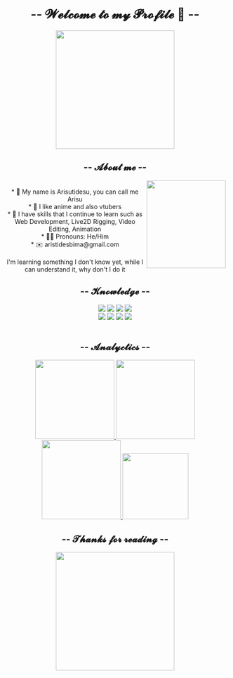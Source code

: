 <body>
  <center>
<h1 align="center">-- 𝓦𝓮𝓵𝓬𝓸𝓶𝓮 𝓽𝓸 𝓶𝔂 𝓟𝓻𝓸𝓯𝓲𝓵𝓮 👋 --</h1>
  <div align="center">    
<img height="270cm" src="https://tenor.com/view/vtuber-chainavt-chainavtuber-chileno-vtuber-chileno-gif-3088427928668089111.gif">
  </div>  
<div>  
<h2 align="center">-- 𝓐𝓫𝓸𝓾𝓽 𝓶𝓮 --</h2>
  <div align="center">
<img height="200cm" width="180cm" src="https://tenor.com/view/neuro-sama-ai-vtuber-jamming-gif-15515741698909400930.gif" align="right">
  </div>
<p>
<br>* 🔭 My name is Arisutidesu, you can call me Arisu
<br>* 💖 I like anime and also vtubers
<br>* 📇 I have skills that I continue to learn such as Web Development, Live2D Rigging, Video Editing, Animation
<br>* 🤝🏻 Pronouns: He/Him
<br>* ✉️ aristidesbima@gmail.com
<br><br>
I'm learning something I don't know yet, while I can understand it, why don't I do it
</p>
  </div>
<div>
<h2 align="center">-- 𝓚𝓷𝓸𝔀𝓵𝓮𝓭𝓰𝓮 --</h2>
<div>
<p align="center">
<img src="https://img.shields.io/badge/Adobe%20after%20affects-CF96FD?style=for-the-badge&logo=Adobe%20after%20effects&logoColor=white"/> 
<img src="https://img.shields.io/badge/Adobe%20Photoshop-31A8FF?style=for-the-badge&logo=Adobe%20Photoshop&logoColor=white">
<img src="https://img.shields.io/badge/html5%20-%23E34F26.svg?&style=for-the-badge&logo=html5&logoColor=white"/> 
<img src="https://img.shields.io/badge/css3%20-%231572B6.svg?&style=for-the-badge&logo=css3&logoColor=white"/>
<br>
<img src="https://img.shields.io/badge/PHP-777BB4?style=for-the-badge&logo=php&logoColor=white"/>
<img src="https://img.shields.io/badge/Python-14354C?style=for-the-badge&logo=python&logoColor=white"/>
<img src="https://img.shields.io/badge/javascript%20-%23323330.svg?&style=for-the-badge&logo=javascript&logoColor=%23F7DF1E"/>
<img src="https://img.shields.io/badge/git%20-%23F05033.svg?&style=for-the-badge&logo=git&logoColor=white"/>
<br><br>
</p>
</div>
</div>
<div>  
<h2 align="center">-- 𝓐𝓷𝓪𝓵𝔂𝓬𝓽𝓲𝓬𝓼 --</h2>
<p align="center">
<a href="https://github.com/Arisutidesu">
  <img height="180em" src="https://github-readme-stats.vercel.app/api?username=bintanxmv&hide_title=false&hide_rank=false&show_icons=true&include_all_commits=true&count_private=true&disable_animations=false&theme=dracula&locale=en&hide_border=false&order=1"/>
  <img height="180em" src="https://github-readme-stats-eight-theta.vercel.app/api/top-langs/?username=Arisutidesu&layout=compact&langs_count=8&theme=algolia"/>
  <img height="180cm" src="https://streak-stats.demolab.com?user=Arisutidesu&locale=en&mode=daily&theme=dracula&hide_border=false&border_radius=5&order=3"/>
  <img height="150cm" src="https://github-profile-trophy.vercel.app?username=Arisutidesu&theme=dracula&column=-1&row=1&margin-w=8&margin-h=8&no-bg=false&no-frame=false&order=4"/>
</a>
</p>
</div>
<div>
<h2 align="center">-- 𝓣𝓱𝓪𝓷𝓴𝓼 𝓯𝓸𝓻 𝓻𝓮𝓪𝓭𝓲𝓷𝓰 --</h2>
  <div align="center">
<img height="270cm" src="https://tenor.com/view/zeta-%E3%82%BC%E3%83%BC%E3%82%BF-%E3%83%9B%E3%83%AD%E3%83%A9%E3%82%A4%E3%83%96-vestia-zeta-hololive-id-gif-6168091081382311855.gif">
  </div>
</div>
    </center>
</body>
